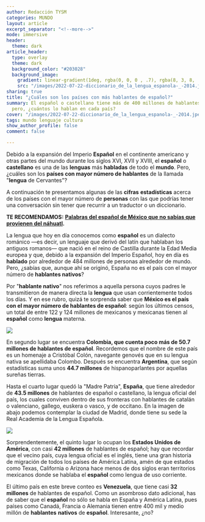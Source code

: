 ```yaml
---
author: Redacción TYSM
categories: MUNDO
layout: article
excerpt_separator: "<!--more-->"
mode: immersive
header:
  theme: dark
article_header:
  type: overlay
  theme: dark
  background_color: "#203028"
  background_image:
    gradient: linear-gradient(1deg, rgba(0, 0, 0 , .7), rgba(8, 3, 8, .9))
    src: "/images/2022-07-22-diccionario_de_la_lengua_espanola-_-2014.jpeg"
sharing: true
title: "¿Cuáles son los países con más hablantes de español?"
summary: El español o castellano tiene más de 400 millones de hablantes en el mundo;
  pero, ¿cuántos lo hablan en cada país?
cover: "/images/2022-07-22-diccionario_de_la_lengua_espanola-_-2014.jpeg"
tags: mundo lenguaje cultura
show_author_profile: false
comment: false

---
```

Debido a la expansión del Imperio **Español** en el continente americano y otras partes del mundo durante los siglos XVI, XVII y XVIII, el **español** o **castellano** es una de las **lenguas** más **habladas** de todo el **mundo**. Pero, ¿cuáles son los **países con mayor número de hablantes** de la llamada "**lengua** de Cervantes"?

A continuación te presentamos algunas de las **cifras** **estadísticas** acerca de los países con el mayor número de **personas** con las que podrías tener una conversación sin tener que recurrir a un traductor o un diccionario.

**TE RECOMENDAMOS:** [**Palabras del español de México que no sabías que provienen del náhuatl**](https://blog.tonoysumariachi.com/mexicanisimos/2022/09/09/palabras-del-espanol-de-mexico-que-no-sabias-que-provienen-del-nahuatl.html)**.**

La lengua que hoy en día conocemos como **español** es un dialecto románico —es decir, un lenguaje que derivó del latín que hablaban los antiguos romanos— que nació en el reino de Castilla durante la Edad Media europea y que, debido a la expansión del Imperio Español, hoy en día es **hablado** por alrededor de 484 millones de personas alrededor de mundo. Pero, ¿sabías que, aunque ahí se originó, España no es el país con el mayor número de **hablantes nativos**?

Por "**hablante nativo**" nos referimos a aquella persona cuyos padres le transmitieron de manera directa la **lengua** que usan corrientemente todos los días. Y en ese rubro, quizá te sorprenda saber que **México es el país con el mayor número de hablantes de español**: según los últimos censos, un total de entre 122 y 124 millones de mexicanos y mexicanas tienen al **español** como **lengua** materna.

![](https://upload.wikimedia.org/wikipedia/commons/thumb/d/d7/Ciudad.de.Mexico.City.Distrito.Federal.DF.Paseo.Reforma.Skyline.jpg/1024px-Ciudad.de.Mexico.City.Distrito.Federal.DF.Paseo.Reforma.Skyline.jpg)

En segundo lugar se encuentra **Colombia, que cuenta poco más de 50.7 millones de hablantes de español**. Recordemos que el nombre de este país es un homenaje a Cristóbal Colón, navegante genovés que en su lengua nativa se apellidaba Colombo. Después se encuentra **Argentina**, que según estadísticas suma unos **44.7 millones** de hispanoparlantes por aquellas sureñas tierras.

Hasta el cuarto lugar quedó la "Madre Patria", **España**, que tiene alrededor de **43.5 millones** de hablantes de español o castellano, la lengua oficial del país, los cuales conviven dentro de sus fronteras con hablantes de catalán o valenciano, gallego, euskera o vasco, y de occitano. En la imagen de abajo podemos contemplar la ciudad de Madrid, donde tiene su sede la Real Academia de la Lengua Española.

![](https://upload.wikimedia.org/wikipedia/commons/thumb/c/ce/Madrid_%2838624991251%29.jpg/1024px-Madrid_%2838624991251%29.jpg)

Sorprendentemente, el quinto lugar lo ocupan los **Estados Unidos de América**, con casi **42 millones** de hablantes de español; hay que recordar que el vecino país, cuya lengua oficial es el inglés, tiene una gran historia de migración de todos los países de América Latina, amén de que estados como Texas, California o Arizona hace menos de dos siglos eran territorios mexicanos donde se hablaba el **español** como lengua de uso corriente.

El último país en este breve conteo es **Venezuela**, que tiene casi **32 millones** de hablantes de español. Como un asombroso dato adicional, has de saber que el **español** no sólo se habla en España y América Latina, pues  países como Canadá, Francia o Alemania tienen entre 400 mil y medio millón de **hablantes** **nativos** de **español**. Interesante, ¿no?